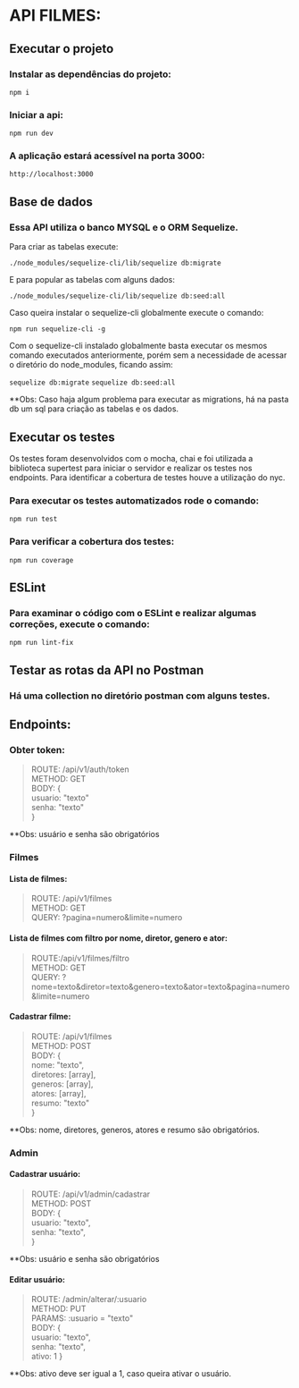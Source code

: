 # API FILMES:

## Executar o projeto

### Instalar as dependências do projeto:

`npm i`

### Iniciar a api:

`npm run dev`

### A aplicação estará acessível na porta 3000:

`http://localhost:3000`


## Base de dados

### Essa API utiliza o banco MYSQL e o ORM Sequelize.

Para criar as tabelas execute:

`./node_modules/sequelize-cli/lib/sequelize db:migrate`

E para popular as tabelas com alguns dados:

`./node_modules/sequelize-cli/lib/sequelize db:seed:all`

Caso queira instalar o sequelize-cli globalmente execute o comando:

`npm run sequelize-cli -g`

Com o sequelize-cli instalado globalmente basta executar os mesmos comando executados anteriormente, porém sem a necessidade de acessar o diretório do node_modules, ficando assim:

`sequelize db:migrate`
`sequelize db:seed:all`

**Obs: Caso haja algum problema para executar as migrations, há na pasta db um sql para criação as tabelas e os dados.

## Executar os testes

Os testes foram desenvolvidos com o mocha, chai e foi utilizada a biblioteca supertest para iniciar o servidor e realizar os testes nos endpoints. Para identificar a cobertura de testes houve a utilização do nyc.

### Para executar os testes automatizados rode o comando:

`npm run test`

### Para verificar a cobertura dos testes:

`npm run coverage`

## ESLint

### Para examinar o código com o ESLint e realizar algumas correções, execute o comando:

`npm run lint-fix`

## Testar as rotas da API no Postman

### Há uma collection no diretório postman com alguns testes.

## Endpoints:

### Obter token:

>  ROUTE: /api/v1/auth/token <br />
>  METHOD: GET <br />
>  BODY: { <br />
>   usuario: "texto" <br />
>   senha: "texto" <br />
>  } <br />

**Obs: usuário e senha são obrigatórios

### Filmes

#### Lista de filmes:

>  ROUTE: /api/v1/filmes <br />
>  METHOD: GET <br />
>  QUERY: ?pagina=numero&limite=numero

#### Lista de filmes com filtro por nome, diretor, genero e ator:

>  ROUTE:/api/v1/filmes/filtro <br />
>  METHOD: GET <br />
>  QUERY: ?nome=texto&diretor=texto&genero=texto&ator=texto&pagina=numero&limite=numero

#### Cadastrar filme:

>  ROUTE: /api/v1/filmes <br />
>  METHOD: POST <br />
>  BODY: { <br />
>   nome: "texto", <br />
>   diretores: [array], <br />
>   generos: [array], <br />
>   atores: [array], <br />
>   resumo: "texto" <br />
>  }

**Obs: nome, diretores, generos, atores e resumo são obrigatórios.

### Admin

#### Cadastrar usuário:

>  ROUTE: /api/v1/admin/cadastrar <br />
>  METHOD: POST <br />
>  BODY: { <br />
>   usuario: "texto", <br />
>   senha: "texto", <br />
>  }

**Obs: usuário e senha são obrigatórios

#### Editar usuário:

>  ROUTE: /admin/alterar/:usuario <br />
>  METHOD: PUT <br />
>  PARAMS: :usuario = "texto" <br />
>  BODY: { <br />
>   usuario: "texto", <br />
>   senha: "texto", <br />
>   ativo: 1
>  }

**Obs: ativo deve ser igual a 1, caso queira ativar o usuário.


